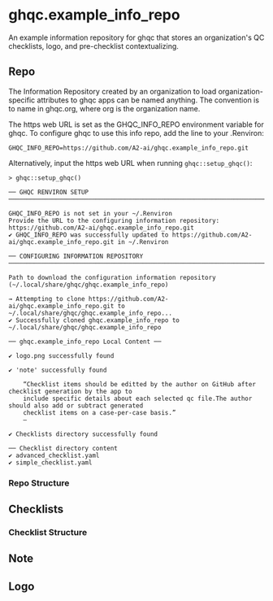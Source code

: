 # ghqc.example_info_repo
An example information repository for ghqc that stores an organization's QC checklists, logo, and pre-checklist contextualizing.

## Repo
The Information Repository created by an organization to load organization-specific attributes to ghqc apps can be named anything. The convention is to name in ghqc.org, where org is the organization name.

The https web URL is set as the GHQC_INFO_REPO environment variable for ghqc.
To configure ghqc to use this info repo, add the line to your .Renviron:
```
GHQC_INFO_REPO=https://github.com/A2-ai/ghqc.example_info_repo.git
```
Alternatively, input the https web URL when running `ghqc::setup_ghqc()`:

```
> ghqc::setup_ghqc()

── GHQC RENVIRON SETUP ───────────────────────────────────────────────────────────────────────────────────────────────

GHQC_INFO_REPO is not set in your ~/.Renviron
Provide the URL to the configuring information repository: https://github.com/A2-ai/ghqc.example_info_repo.git
✔ GHQC_INFO_REPO was successfully updated to https://github.com/A2-ai/ghqc.example_info_repo.git in ~/.Renviron

── CONFIGURING INFORMATION REPOSITORY ────────────────────────────────────────────────────────────────────────────────

Path to download the configuration information repository (~/.local/share/ghqc/ghqc.example_info_repo) 

→ Attempting to clone https://github.com/A2-ai/ghqc.example_info_repo.git to ~/.local/share/ghqc/ghqc.example_info_repo...
✔ Successfully cloned ghqc.example_info_repo to ~/.local/share/ghqc/ghqc.example_info_repo

── ghqc.example_info_repo Local Content ──

✔ logo.png successfully found

✔ 'note' successfully found

    “Checklist items should be editted by the author on GitHub after checklist generation by the app to
    include specific details about each selected qc file.The author should also add or subtract generated
    checklist items on a case-per-case basis.”
    — 

✔ Checklists directory successfully found

── Checklist directory content 
✔ advanced_checklist.yaml
✔ simple_checklist.yaml
```

### Repo Structure

## Checklists

### Checklist Structure

## Note

## Logo


